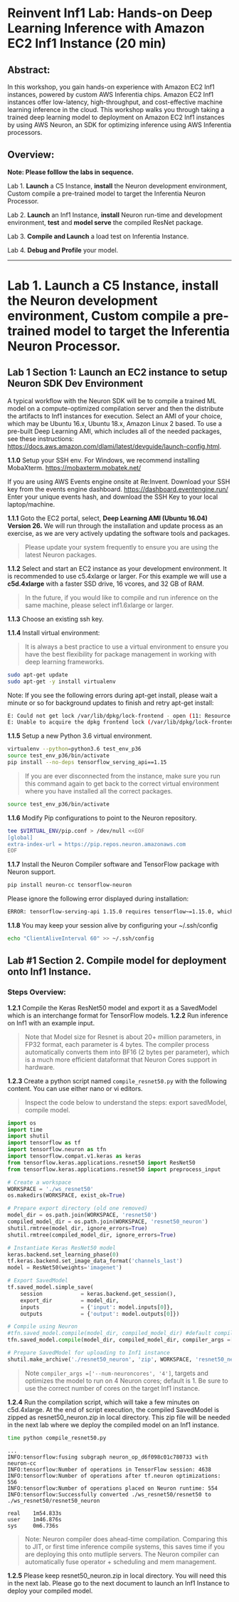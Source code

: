 # Reinvent Inf1 Lab: Hands-on Deep Learning Inference with Amazon EC2 Inf1 Instance (20 min)

## Abstract:

In this workshop, you gain hands-on experience with Amazon EC2 Inf1 instances, powered by custom AWS Inferentia chips. Amazon EC2 Inf1 instances offer low-latency, high-throughput, and cost-effective machine learning inference in the cloud. This workshop walks you through taking a trained deep learning model to deployment on Amazon EC2 Inf1 instances by using AWS Neuron, an SDK for optimizing inference using AWS Inferentia processors.


## Overview:

**Note: Please folllow the labs in sequence.**

Lab 1. **Launch** a C5 Instance, **install** the Neuron development environment, Custom compile a pre-trained model to target the Inferentia Neuron Processor.

Lab 2. **Launch** an Inf1 Instance, **install** Neuron run-time and development environment, **test** and **model serve** the compiled ResNet package.

Lab 3. **Compile and Launch** a load test on Inferentia Instance.

Lab 4. **Debug and Profile** your model.


----------

# Lab 1. **Launch** a C5 Instance, **install** the Neuron development environment, Custom compile a pre-trained model to target the Inferentia Neuron Processor.

## Lab 1 Section 1: Launch an EC2 instance to setup Neuron SDK Dev Environment

A typical workflow with the Neuron SDK will be to compile a trained ML model on a compute-optimized compilation server and then the distribute the artifacts to Inf1 instances for execution.  Select an AMI of your choice, which may be Ubuntu 16.x, Ubuntu 18.x, Amazon Linux 2 based. To use a pre-built Deep Learning AMI, which includes all of the needed packages, see these instructions: https://docs.aws.amazon.com/dlami/latest/devguide/launch-config.html.

**1.1.0** Setup your SSH env.  For Windows, we recommend installing MobaXterm. https://mobaxterm.mobatek.net/

If you are using AWS Events engine onsite at Re:Invent. Download your SSH key from the events engine dashboard.  https://dashboard.eventengine.run/ Enter your unique events hash, and download the SSH Key to your local laptop/machine.


**1.1.1** Goto the EC2 portal, select, **Deep Learning AMI (Ubuntu 16.04) Version 26.**  We will run through the installation and update process as an exercise, as we are very actively updating the software tools and packages.
>Please update your system frequently to ensure you are using the latest Neuron packages.

**1.1.2** Select and start an EC2 instance as your development environment.
It is recommended to use c5.4xlarge or larger. For this example we will use a **c5d.4xlarge** with a faster SSD drive, 16 vcores, and 32 GB of RAM.

>In the future, if you would like to compile and run inference on the same machine, please select inf1.6xlarge or larger.


**1.1.3** Choose an existing ssh key.


**1.1.4** Install virtual environment:
> It is always a best practice to use a virtual environment to ensure you have the best flexibility for package management in working with deep learning frameworks.
```bash
sudo apt-get update
sudo apt-get -y install virtualenv
```

Note: If you see the following errors during apt-get install, please wait a minute or so for background updates to finish and retry apt-get install:

```bash
E: Could not get lock /var/lib/dpkg/lock-frontend - open (11: Resource temporarily unavailable)
E: Unable to acquire the dpkg frontend lock (/var/lib/dpkg/lock-frontend), is another process using it?
```

**1.1.5** Setup a new Python 3.6 virtual environment.

```bash
virtualenv --python=python3.6 test_env_p36
source test_env_p36/bin/activate
pip install --no-deps tensorflow_serving_api==1.15
```
> If you are ever disconnected from the instance, make sure you run this command again to get back to the correct virtual environment where you have installed all the correct packages.


```bash
source test_env_p36/bin/activate
```

**1.1.6** Modify Pip configurations to point to the Neuron repository.
```bash
tee $VIRTUAL_ENV/pip.conf > /dev/null <<EOF
[global]
extra-index-url = https://pip.repos.neuron.amazonaws.com
EOF
```


**1.1.7** Install the Neuron Compiler software and TensorFlow package with Neuron support.

```bash
pip install neuron-cc tensorflow-neuron
```
Please ignore the following error displayed during installation:
```bash
ERROR: tensorflow-serving-api 1.15.0 requires tensorflow~=1.15.0, which is not installed.
```

**1.1.8** You may keep your session alive by configuring your ~/.ssh/config
```bash
echo "ClientAliveInterval 60" >> ~/.ssh/config
```

## Lab #1 Section 2.  Compile model for deployment onto Inf1 Instance.

### Steps Overview:

**1.2.1** Compile the Keras ResNet50 model and export it as a SavedModel which is an interchange format for TensorFlow models.
**1.2.2** Run inference on Inf1 with an example input.

>Note that Model size for Resnet is about 20+ million parameters, in FP32 format, each parameter is 4 bytes.  The compiler process automatically converts them into BF16 (2 bytes per parameter), which is a much more efficient dataformat that Neuron Cores support in hardware.

**1.2.3** Create a python script named `compile_resnet50.py` with the following content. You can use either nano or vi editors.

>Inspect the code below to understand the steps: export savedModel, compile model.

```python
import os
import time
import shutil
import tensorflow as tf
import tensorflow.neuron as tfn
import tensorflow.compat.v1.keras as keras
from tensorflow.keras.applications.resnet50 import ResNet50
from tensorflow.keras.applications.resnet50 import preprocess_input

# Create a workspace
WORKSPACE = './ws_resnet50'
os.makedirs(WORKSPACE, exist_ok=True)

# Prepare export directory (old one removed)
model_dir = os.path.join(WORKSPACE, 'resnet50')
compiled_model_dir = os.path.join(WORKSPACE, 'resnet50_neuron')
shutil.rmtree(model_dir, ignore_errors=True)
shutil.rmtree(compiled_model_dir, ignore_errors=True)

# Instantiate Keras ResNet50 model
keras.backend.set_learning_phase(0)
tf.keras.backend.set_image_data_format('channels_last')
model = ResNet50(weights='imagenet')

# Export SavedModel
tf.saved_model.simple_save(
    session            = keras.backend.get_session(),
    export_dir         = model_dir,
    inputs             = {'input': model.inputs[0]},
    outputs            = {'output': model.outputs[0]})

# Compile using Neuron
#tfn.saved_model.compile(model_dir, compiled_model_dir) #default compiles to 1 neuron core.
tfn.saved_model.compile(model_dir, compiled_model_dir, compiler_args =['--num-neuroncores', '4']) # compile to 4 neuron cores.

# Prepare SavedModel for uploading to Inf1 instance
shutil.make_archive('./resnet50_neuron', 'zip', WORKSPACE, 'resnet50_neuron')
```

> Note `compiler_args =['--num-neuroncores', '4']`, targets and optimizes the model to run on 4 Neuron cores; default is 1. Be sure to use the correct number of cores on the target Inf1 instance.


**1.2.4** Run the compilation script, which will take a few minutes on c5d.4xlarge. At the end of script execution, the compiled SavedModel is zipped as resnet50_neuron.zip in local directory. This zip file will be needed in the next lab where we deploy the compiled model on an Inf1 instance.

```bash
time python compile_resnet50.py  
```
```
...
INFO:tensorflow:fusing subgraph neuron_op_d6f098c01c780733 with neuron-cc
INFO:tensorflow:Number of operations in TensorFlow session: 4638
INFO:tensorflow:Number of operations after tf.neuron optimizations: 556
INFO:tensorflow:Number of operations placed on Neuron runtime: 554
INFO:tensorflow:Successfully converted ./ws_resnet50/resnet50 to ./ws_resnet50/resnet50_neuron

real    1m54.833s
user    1m46.876s
sys     0m6.736s
```

>Note: Neuron compiler does ahead-time compilation. Comparing this to JIT, or first time inference compile systems, this saves time if you are deploying this onto mutliple servers. The Neuron compiler can automatically fuse operator + scheduling and mem management.

**1.2.5** Please keep resnet50_neuron.zip in local directory. You will need this in the next lab. Please go to the next document to launch an Inf1 Instance to deploy your compiled model.
